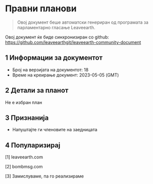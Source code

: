 # Правни планови

>Овој документ беше автоматски генериран од програмата за парламентарно гласање Leaveearth.

Овој документ ќе биде синхронизиран со github: https://github.com/leaveearthgit/leaveearth-community-document

## 1 Информации за документот

- Број на верзијата на документот: 18
- Време на креирање документ: 2023-05-05 (GMT)

## 2 Детали за планот

Не е избран план

## 3 Признанија
* Напуштајте ги членовите на заедницата

## 4 Популаризирај
[1] leaveearth.com

[2] bombmsg.com

[3] Замислуваме, па го реализираме